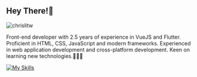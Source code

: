 ## Hey There!👋

![chrislitw](https://komarev.com/ghpvc/?username=chrislitw&label=Profile%20views&color=0e75b6&style=flat)

Front-end developer with 2.5 years of experience in VueJS and Flutter. Proficient in HTML, CSS, JavaScript and modern frameworks. Experienced in web application development and cross-platform development. Keen on learning new technologies.👨🏻‍💻

[![My Skills](https://skillicons.dev/icons?i=js,ts,vue,nuxt,dart,flutter,html,css,sass,tailwind,bootstrap,postman)](https://skillicons.dev)
